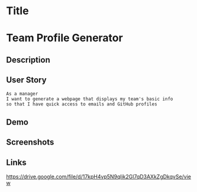 # Title
<h1> Team Profile Generator </h1>

## Description


## User Story
```
As a manager
I want to generate a webpage that displays my team's basic info
so that I have quick access to emails and GitHub profiles
```


## Demo



## Screenshots



## Links
https://drive.google.com/file/d/17kpH4vp5N9qlik2Gl7qD3AXkZgDkqvSe/view 